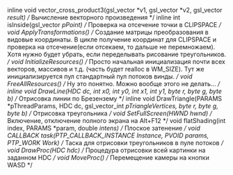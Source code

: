 inline void vector_cross_product3(gsl_vector *v1, gsl_vector *v2, gsl_vector *result) /* Вычисление векторного произведения */
inline int isInside(gsl_vector *pPoint) /* Проверка на отсечение точки в CLIPSPACE */
void ApplyTransformations() /* Создание матрицы преобразования в видовые координаты. В цикле получение координат для CLIPSPACE и проверка на отсечение(если отсекаем, то дальше не перемножаем). Хотя нужно будет убрать, если переделывать рисование треугольников. */
void InitializeResources() /* Просто начальная инициализация почти всех векторов, массивов и т.д. (часть будет realloc в WM_SIZE). Тут же инициализируется пул стандартный пул потоков винды. */
void FreeAllResources() /* Ну это понятно. Можно вообще этого не делать... */
inline void DrawLine(HDC dc, int x0, int y0, int x1, int y1, byte r, byte g, byte b) /* Отрисовка линии по Брезензему */
inline void DrawTriangle(PARAMS *pThreadParams, HDC dc, gsl_vector_int *pTriangleVertices, byte r, byte g, byte b) /* Отрисовка треугольника */
void SetFullScreen(HWND hwnd) /* Включение, отключение полного экрана на Alt+F12 */
void flatShading(int index, PARAMS *param, double *intens) /* Плоское затенение */
void CALLBACK task(PTP_CALLBACK_INSTANCE Instance, PVOID params, PTP_WORK Work) /* Таска для отрисовки треугольников в пуле потоков */
void DrawProc(HDC hdc) /* Процедура отрисовки всей картинки на заданном HDC */
void MoveProc() /* Перемещение камеры на кнопки WASD */